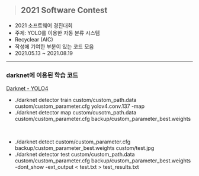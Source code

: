 > ## 2021 Software Contest

- 2021 소프트웨어 경진대회
- 주제: YOLO를 이용한 자동 분류 시스템
- Recyclear (AIC)
- 작성에 기여한 부분이 있는 코드 모음
- 2021.05.13 ~ 2021.08.19

---

### darknet에 이용된 학습 코드

[Darknet - YOLO4](https://github.com/AlexeyAB/darknet)

<!-- ./darknet detector calc_anchors custom/custom_path.data custom/custom_parameter.cfg -num_of_clusters 9 -width 608 -height 608 -->

- ./darknet detector train custom/custom_path.data custom/custom_parameter.cfg yolov4.conv.137 -map
- ./darknet detector map custom/cusotm_path.data custom/custom_parameter.cfg backup/custom_parameter_best.weights

<br />

- ./darknet detect custom/custom_parameter.cfg backup/custom_parameter_best.weights custom/test.jpg
- ./darknet detector test custom/custom_path.data custom/custom_parameter.cfg backup/custom_parameter_best.weights -dont_show -ext_output < test.txt > test_results.txt
